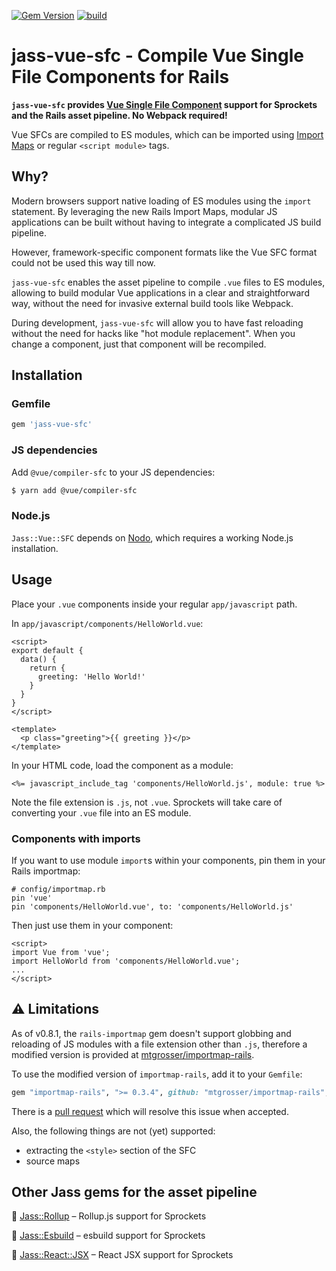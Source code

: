 [![Gem Version](https://badge.fury.io/rb/jass-vue-sfc.svg)](http://badge.fury.io/rb/jass-vue-sfc)
[![build](https://github.com/mtgrosser/jass-vue-sfc/actions/workflows/build.yml/badge.svg)](https://github.com/mtgrosser/jass-vue-sfc/actions/workflows/build.yml)

# jass-vue-sfc - Compile Vue Single File Components for Rails

**`jass-vue-sfc` provides [Vue Single File Component](https://v3.vuejs.org/guide/single-file-component.html) support for Sprockets and the Rails asset pipeline. No Webpack required!**
 
Vue SFCs are compiled to ES modules, which can be imported using [Import Maps](https://github.com/rails/importmap-rails) or regular `<script module>` tags.

## Why?

Modern browsers support native loading of ES modules using the `import` statement.
By leveraging the new Rails Import Maps, modular JS applications can be built
without having to integrate a complicated JS build pipeline.

However, framework-specific component formats like the Vue SFC format could not be used this
way till now.

`jass-vue-sfc` enables the asset pipeline to compile `.vue` files to ES modules,
allowing to build modular Vue applications in a clear and straightforward way,
without the need for invasive external build tools like Webpack.

During development, `jass-vue-sfc` will allow you to have fast reloading without the need
for hacks like "hot module replacement". When you change a component, just that component
will be recompiled.

## Installation

### Gemfile
```ruby
gem 'jass-vue-sfc'
```

### JS dependencies
Add `@vue/compiler-sfc` to your JS dependencies:
```sh
$ yarn add @vue/compiler-sfc
```

### Node.js

`Jass::Vue::SFC` depends on [Nodo](https://github.com/mtgrosser/nodo), which requires a working Node.js installation.

## Usage

Place your `.vue` components inside your regular `app/javascript` path.

In `app/javascript/components/HelloWorld.vue`:

```vue
<script>
export default {
  data() {
    return {
      greeting: 'Hello World!'
    }
  }
}
</script>

<template>
  <p class="greeting">{{ greeting }}</p>
</template>
```

In your HTML code, load the component as a module:

```erb
<%= javascript_include_tag 'components/HelloWorld.js', module: true %>
```

Note the file extension is `.js`, not `.vue`. Sprockets will take care of
converting your `.vue` file into an ES module.


### Components with imports

If you want to use module `import`s within your components, pin them in your Rails importmap:

```
# config/importmap.rb
pin 'vue'
pin 'components/HelloWorld.vue', to: 'components/HelloWorld.js'
```

Then just use them in your component:

```vue
<script>
import Vue from 'vue';
import HelloWorld from 'components/HelloWorld.vue';
...
</script>
```

## ⚠️ Limitations

As of v0.8.1, the `rails-importmap` gem doesn't support globbing and reloading of JS modules with a file
extension other than `.js`, therefore a modified version is provided at [mtgrosser/importmap-rails](https://github.com/mtgrosser/importmap-rails).

To use the modified version of `importmap-rails`, add it to your `Gemfile`:

```ruby
gem "importmap-rails", ">= 0.3.4", github: "mtgrosser/importmap-rails", branch: "main"
```

There is a [pull request](https://github.com/rails/importmap-rails/pull/57) which will resolve this issue when accepted.

Also, the following things are not (yet) supported:

- extracting the `<style>` section of the SFC
- source maps

## Other Jass gems for the asset pipeline

💎 [Jass::Rollup](https://github.com/mtgrosser/jass-rollup) – Rollup.js support for Sprockets

💎 [Jass::Esbuild](https://github.com/mtgrosser/jass-esbuild) – esbuild support for Sprockets

💎 [Jass::React::JSX](https://github.com/mtgrosser/jass-react-jsx) – React JSX support for Sprockets
